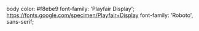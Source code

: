 body color: #f8ebe9
font-family: 'Playfair Display';
https://fonts.google.com/specimen/Playfair+Display
font-family: 'Roboto', sans-serif;
